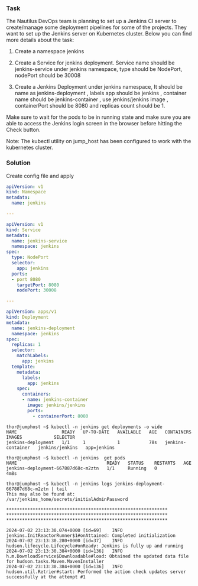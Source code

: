 ### Task
The Nautilus DevOps team is planning to set up a Jenkins CI server to create/manage some deployment pipelines for some of the projects. They want to set up the Jenkins server on Kubernetes cluster. Below you can find more details about the task:

1) Create a namespace jenkins

2) Create a Service for jenkins deployment. Service name should be jenkins-service under jenkins namespace, type should be NodePort, nodePort should be 30008

3) Create a Jenkins Deployment under jenkins namespace, It should be name as jenkins-deployment , labels app should be jenkins , container name should be jenkins-container , use jenkins/jenkins image , containerPort should be 8080 and replicas count should be 1.

Make sure to wait for the pods to be in running state and make sure you are able to access the Jenkins login screen in the browser before hitting the Check button.

Note: The kubectl utility on jump_host has been configured to work with the kubernetes cluster.

### Solution
Create config file and apply
```yaml
apiVersion: v1
kind: Namespace
metadata:
  name: jenkins

---

apiVersion: v1
kind: Service
metadata:
  name: jenkins-service
  namespace: jenkins
spec: 
  type: NodePort
  selector:
    app: jenkins
  ports:
  - port 8080
    targetPort: 8080
    nodePort: 30008

---

apiVersion: apps/v1
kind: Deployment
metadata:
  name: jenkins-deployment
  namespace: jenkins
spec:
  replicas: 1
  selector:
    matchLabels:
      app: jenkins
  template:
    metadata: 
      labels:
        app: jenkins
    spec:
      containers:
      - name: jenkins-container
        image: jenkins/jenkins
        ports:
          - containerPort: 8080
```
```
thor@jumphost ~$ kubectl -n jenkins get deployments -o wide
NAME                 READY   UP-TO-DATE   AVAILABLE   AGE   CONTAINERS          IMAGES            SELECTOR
jenkins-deployment   1/1     1            1           78s   jenkins-container   jenkins/jenkins   app=jenkins

thor@jumphost ~$ kubectl -n jenkins  get pods
NAME                                  READY   STATUS    RESTARTS   AGE
jenkins-deployment-667887d68c-m2ztn   1/1     Running   0          4m8s

thor@jumphost ~$ kubectl -n jenkins logs jenkins-deployment-667887d68c-m2ztn | tail
This may also be found at: /var/jenkins_home/secrets/initialAdminPassword

*************************************************************
*************************************************************
*************************************************************

2024-07-02 23:13:30.074+0000 [id=69]    INFO    jenkins.InitReactorRunner$1#onAttained: Completed initialization
2024-07-02 23:13:30.280+0000 [id=37]    INFO    hudson.lifecycle.Lifecycle#onReady: Jenkins is fully up and running
2024-07-02 23:13:30.384+0000 [id=136]   INFO    h.m.DownloadService$Downloadable#load: Obtained the updated data file for hudson.tasks.Maven.MavenInstaller
2024-07-02 23:13:30.384+0000 [id=136]   INFO    hudson.util.Retrier#start: Performed the action check updates server successfully at the attempt #1
